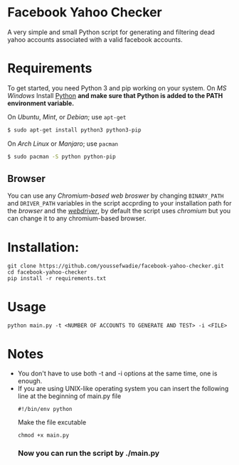 # Facebook Yahoo Checker 
A very simple and small Python script for generating and filtering dead yahoo accounts associated with a valid facebook accounts.
# Requirements
To get started, you need Python 3 and pip working on your system.
On *MS Windows*
Install [Python](https://www.python.org/downloads/windows) **and make sure that Python is added to the PATH environment variable.**

On *Ubuntu*, *Mint*, or *Debian*; use `apt-get`
```bash
$ sudo apt-get install python3 python3-pip
```
On *Arch Linux* or *Manjaro*; use `pacman`
```bash
$ sudo pacman -S python python-pip
```

## Browser
You can use any *Chromium-based web broswer* by changing `BINARY_PATH`  and `DRIVER_PATH` variables in the script accprding to your installation path for the *browser* and the [*webdriver*](https://chromedriver.chromium.org/), by default the script uses *chromium* but you can change it to any chromium-based browser.
# Installation:
```
git clone https://github.com/youssefwadie/facebook-yahoo-checker.git
cd facebook-yahoo-checker
pip install -r requirements.txt
```

# Usage
```
python main.py -t <NUMBER OF ACCOUNTS TO GENERATE AND TEST> -i <FILE>
```
# Notes
* You don't have to use both -t and -i options at the same time, one is enough.
* If you are using UNIX-like operating system you can insert the following line at the beginning of main.py file
	```
	#!/bin/env python
	```
	Make the file excutable
	```
	chmod +x main.py
	```
	### Now you can run the script by ./main.py
